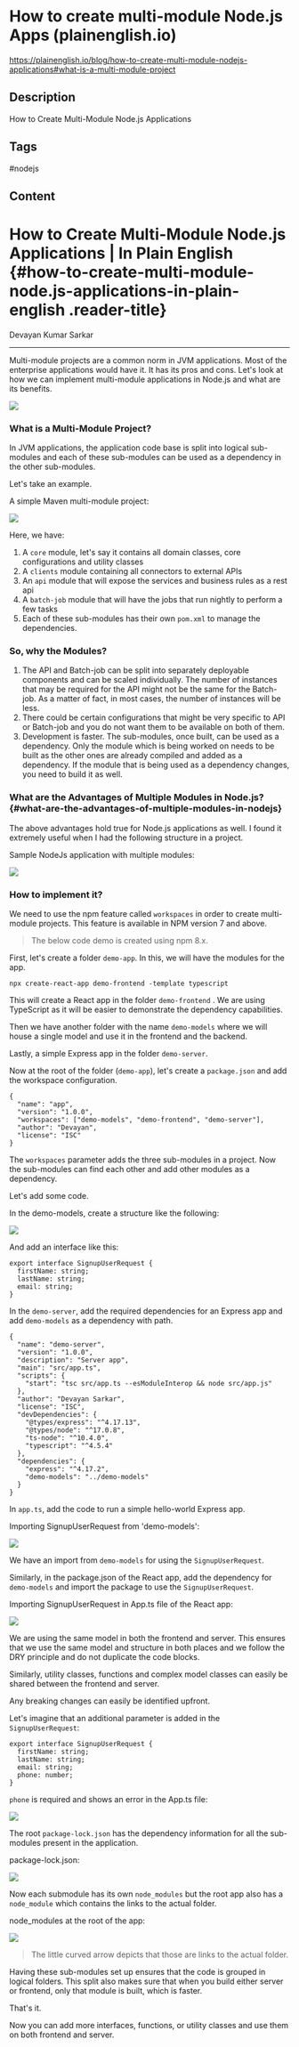 # How to create multi-module Node.js Apps (plainenglish.io)

<https://plainenglish.io/blog/how-to-create-multi-module-nodejs-applications#what-is-a-multi-module-project>

## Description

How to Create Multi-Module Node.js Applications

## Tags

#nodejs

## Content

# How to Create Multi-Module Node.js Applications \| In Plain English {#how-to-create-multi-module-node.js-applications-in-plain-english .reader-title}

Devayan Kumar Sarkar

------------------------------------------------------------------------

Multi-module projects are a common norm in JVM applications. Most of the enterprise applications would have it. It has its pros and cons. Let's look at how we can implement multi-module applications in Node.js and what are its benefits.

![](https://miro.medium.com/v2/resize:fit:1000/1*h1kkjss6EfNGLQ0vK8QBhQ.jpeg)

### **What is a Multi-Module Project?**

In JVM applications, the application code base is split into logical sub-modules and each of these sub-modules can be used as a dependency in the other sub-modules.

Let's take an example.

A simple Maven multi-module project:

![](https://miro.medium.com/v2/resize:fit:600/1*ODUVIxh6PMwzu3wN5AxhDg.png)

Here, we have:

1.  A `core` module, let's say it contains all domain classes, core configurations and utility classes
2.  A `clients` module containing all connectors to external APIs
3.  An `api` module that will expose the services and business rules as a rest api
4.  A `batch-job` module that will have the jobs that run nightly to perform a few tasks
5.  Each of these sub-modules has their own `pom.xml` to manage the dependencies.

### **So, why the Modules?**

1.  The API and Batch-job can be split into separately deployable components and can be scaled individually. The number of instances that may be required for the API might not be the same for the Batch-job. As a matter of fact, in most cases, the number of instances will be less.
2.  There could be certain configurations that might be very specific to API or Batch-job and you do not want them to be available on both of them.
3.  Development is faster. The sub-modules, once built, can be used as a dependency. Only the module which is being worked on needs to be built as the other ones are already compiled and added as a dependency. If the module that is being used as a dependency changes, you need to build it as well.

### **What are the Advantages of Multiple Modules in Node.js?** {#what-are-the-advantages-of-multiple-modules-in-nodejs}

The above advantages hold true for Node.js applications as well. I found it extremely useful when I had the following structure in a project.

Sample NodeJs application with multiple modules:

![](https://miro.medium.com/v2/resize:fit:638/1*xX-e5ux-YKg3zTO7OGsinA.png)

### **How to implement it?**

We need to use the npm feature called `workspaces` in order to create multi-module projects. This feature is available in NPM version 7 and above.

> The below code demo is created using npm 8.x.

First, let's create a folder `demo-app`. In this, we will have the modules for the app.

    npx create-react-app demo-frontend -template typescript

This will create a React app in the folder `demo-frontend` . We are using TypeScript as it will be easier to demonstrate the dependency capabilities.

Then we have another folder with the name `demo-models` where we will house a single model and use it in the frontend and the backend.

Lastly, a simple Express app in the folder `demo-server`.

Now at the root of the folder (`demo-app`), let's create a `package.json` and add the workspace configuration.

    {
      "name": "app",
      "version": "1.0.0",
      "workspaces": ["demo-models", "demo-frontend", "demo-server"],
      "author": "Devayan",
      "license": "ISC"
    }

The `workspaces` parameter adds the three sub-modules in a project. Now the sub-modules can find each other and add other modules as a dependency.

Let's add some code.

In the demo-models, create a structure like the following:

![](https://miro.medium.com/v2/resize:fit:634/1*pP3S9WGsQoNamKAqOEbdMA.png)

And add an interface like this:

    export interface SignupUserRequest {
      firstName: string;
      lastName: string;
      email: string;
    }

In the `demo-server`, add the required dependencies for an Express app and add `demo-models` as a dependency with path.

    {
      "name": "demo-server",
      "version": "1.0.0",
      "description": "Server app",
      "main": "src/app.ts",
      "scripts": {
        "start": "tsc src/app.ts --esModuleInterop && node src/app.js"
      },
      "author": "Devayan Sarkar",
      "license": "ISC",
      "devDependencies": {
        "@types/express": "^4.17.13",
        "@types/node": "^17.0.8",
        "ts-node": "^10.4.0",
        "typescript": "^4.5.4"
      },
      "dependencies": {
        "express": "^4.17.2",
        "demo-models": "../demo-models"
      }
    }

In `app.ts`, add the code to run a simple hello-world Express app.

Importing SignupUserRequest from 'demo-models':

![](https://miro.medium.com/v2/resize:fit:1000/1*B0q4HBEOVoFXgppdPMxNFg.png)

We have an import from `demo-models` for using the `SignupUserRequest`.

Similarly, in the package.json of the React app, add the dependency for `demo-models` and import the package to use the `SignupUserRequest`.

Importing SignupUserRequest in App.ts file of the React app:

![](https://miro.medium.com/v2/resize:fit:700/1*WbyHYnhEGF3hU7YPrNrSNA.png)

We are using the same model in both the frontend and server. This ensures that we use the same model and structure in both places and we follow the DRY principle and do not duplicate the code blocks.

Similarly, utility classes, functions and complex model classes can easily be shared between the frontend and server.

Any breaking changes can easily be identified upfront.

Let's imagine that an additional parameter is added in the `SignupUserRequest`:

    export interface SignupUserRequest {
      firstName: string;
      lastName: string;
      email: string;
      phone: number;
    }

`phone` is required and shows an error in the App.ts file:

![](https://miro.medium.com/v2/resize:fit:1000/1*J5r4PE99Dg48PrYuxb2AMA.png)

The root `package-lock.json` has the dependency information for all the sub-modules present in the application.

package-lock.json:

![](https://miro.medium.com/v2/resize:fit:700/1*IUXmIVdDVFs-2SG_naDSfw.png)

Now each submodule has its own `node_modules` but the root app also has a `node_module` which contains the links to the actual folder.

node_modules at the root of the app:

![](https://miro.medium.com/v2/resize:fit:700/1*kGjWIHRL5JNGjngwomvOpA.png)

> The little curved arrow depicts that those are links to the actual folder.

Having these sub-modules set up ensures that the code is grouped in logical folders. This split also makes sure that when you build either server or frontend, only that module is built, which is faster.

That's it.

Now you can add more interfaces, functions, or utility classes and use them on both frontend and server.
